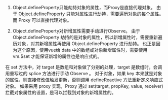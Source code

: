 1. Object.defineProperty只能劫持对象的属性，而Proxy是直接代理对象。
由于 Object.defineProperty 只能对属性进行劫持，需要遍历对象的每个属性。而 Proxy 可以直接代理对象。




2. Object.defineProperty对新增属性需要手动进行Observe。
由于 Object.defineProperty 劫持的是对象的属性，所以新增属性时，需要重新遍历对象，对其新增属性再使用 Object.defineProperty 进行劫持。
也正是因为这个原因，使用vue给 data 中的数组或对象新增属性时，需要使用 vm.$set 才能保证新增的属性也是响应式的。

在 set 方法中，对 target 是数组和对象做了分别的处理，target 是数组时，会调用重写过的 splice 方法进行手动 Observe 。
对于对象，如果 key 本来就是对象的属性，则直接修改值触发更新，否则调用 defineReactive 方法重新定义响应式对象。
如果采用 proxy 实现，Proxy 通过 set(target, propKey, value, receiver) 拦截对象属性的设置，是可以拦截到对象的新增属性的。

